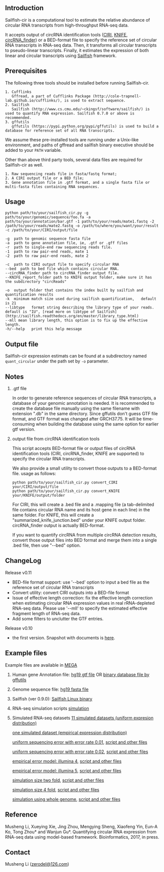## Introduction ##

Sailfish-cir is a computational tool to estimate the relative abundance of circular RNA transcripts from high-throughput RNA-seq data.

It accepts  output of circRNA identification tools ([CIRI](https://sourceforge.net/projects/ciri/), [KNIFE](https://github.com/lindaszabo/KNIFE), [circRNA_finder](https://github.com/orzechoj/circRNA_finder)) or a BED-format file to specify the reference set of circular RNA transcripts in RNA-seq data. Then, it transforms all circular transcripts to pseudo-linear transcripts. Finally, it estimates the expression of both linear and circular transcripts using [Sailfish](http://www.cs.cmu.edu/~ckingsf/software/sailfish/) framework. 


## Prerequisites ##

The following three tools should be installed before running Sailfish-cir.
	
    1. Cufflinks 
	   Gffread, a part of Cufflinks Package (http://cole-trapnell-lab.github.io/cufflinks/), is used to extract sequence.
    2. Sailfish 
	   Sailfish (http://www.cs.cmu.edu/~ckingsf/software/sailfish/) is used to quantify RNA expression. Sailfish 0.7.0 or above is recommended.
    3. gffutils 
	   gffutils (https://pypi.python.org/pypi/gffutils) is used to build a database for reference set of all RNA transcripts.
	
We assume these pre-installed tools are running under a Unix-like environment, and paths of gffread and sailfish binary executive should be added to your ``PATH`` variable.

Other than above third party tools, several data files are required for Sailfish-cir as well.
	
	1. Raw sequencing reads file in fasta/fastq format;
	2. A CIRI output file or a BED file;
	3. Gene annotation file in .gtf format, and a single fasta file or multi-fasta files containing RNA sequences. 


## Usage ##

```
python path/to/your/sailfish_cir.py -g path/to/your/genomic/sequence/foo.fa -a path/to/your/annotation/bar.gtf -1 path/to/your/reads/mate1.fastq -2 /path/to/your/reads/mate2.fastq -o /path/to/where/you/want/your/result -c /path/to/your/CIRI/output/file
```
    

    -g  path to genomic sequence fasta file
    -a  path to gene annotation file, ie, .gtf or .gff files
    -r  path to single-end raw sequencing reads file.
    -1  path to raw pair-end reads, mate 1
    -2  path to raw pair-end reads, mate 2
    
    -c  path to CIRI output file to specify circular RNA
    --bed  path to bed file which contains circular RNA.
    --circRNA_finder path to circRNA_finder output file.
    --KNIFE_report_folder path to KNIFE output folder, make sure it has the subdirectory "circReads"
    
    -o  output folder that contains the index built by sailfish and quantification results
    -k  minimum match size used during sailfish quantification,   default is 21
	--libtype   format string describing the library type of your reads. default is "IU", [read more on libtype of Sailfish](http://sailfish.readthedocs.org/en/master/library_type.html)
    --mll mean library length, this option is to fix up the effective length.
    -h/--help	print this help message

    

    
## Output file  ##

Sailfish-cir expression estimats can be found at a subdirectory named ``quant_circular`` under the path set by ``-o`` parameter.
	

## Notes ##

1. .gtf file 

    In order to generate reference sequences of circular RNA transcripts, a database of your genomic annotation is needed. It is recommended to create the database file manually using the same filename with extension ".db" in the same directory. Since gffutils don't guess GTF file format, and GTF format was changed after GRCH37.75. It will be time-consuming when building the database using the same option for earlier gtf version. 

2. output file from circRNA identification tools

    This script accepts BED-format file or output files of circRNA identification tools (CIRI, circRNA_finder, KNIFE are supported) to specify the circular RNA transcripts. 
    
    We also provide a small utility to convert those outputs to a BED-format file.
usage as follows:
    ```
    python path/to/your/sailfish_cir.py convert_CIRI your/CIRI/output/file
    python path/to/your/sailfish_cir.py convert_KNIFE your/KNIFE/output/folder
    ```
   
    For CIRI, this will create a .bed file and a .mapping file (a tab-delimited file contains circular RNA name and its host gene in each line) in the same folder. 
    For KNIFE, this will create a "summarized_knife_junction.bed" under your KNIFE output folder.
    circRNA_finder output is actually BED-format.
    
    If you want to quantify circRNA from multiple circRNA detection results, convert those output files into BED format and merge them into a single .bed file, then use "--bed" option. 

## ChangeLog ##

Release v0.11

* BED-file format support: use '--bed' option to input a bed file as the reference set of circular RNA transcripts
* Convert utility: convert CIRI outputs into a BED-file format
* Issue of effective length correction: fix the effective length correction when estimating circular RNA expression values in real rRNA-depleted RNA-seq data. Please use '--mll' to specify the estimated effective fragment length of RNA-seq data. 
* Add some filters to unclutter the GTF entries. 

Release v0.10 

* the first version. Snapshot with documents is [here](https://github.com/zerodel/sailfish-cir/releases/tag/v0.10).


## Example files ##

Example files are available in [MEGA](https://mega.nz)
    
1. Human gene Annotation file:   [hg19 gtf file](https://mega.nz/#!coZEBY5D!-w5VbydDbNFW4peA2yK3gYjX0kb7mUBdMlBII6HOtpg)
    OR [binary database file by gffutils](https://mega.nz/#!Z1QFHBYb!2lYvqCDzNXh6X1othSvPwA0NQb1RlhtMoHAqveOxmSM)
2. Genome sequence file: [hg19 fasta file](https://mega.nz/#!40JiUDJK!9oC5PSleQSZjgIlFWUaRODYKh5nYxIW_Lfexwlk9QJc)
3. Sailfish (ver 0.9.0): [Sailfish Linux binary](https://mega.nz/#!hopk3IzA!7b39ya6xy9YlCYmnSDO9I6xXSEw8-PTlTiXxs7CE3UU)
4. RNA-seq simulation scripts [simulation](https://mega.nz/#!NxwniILD!Ysmy4ybcZaQUfx9pe2h6Rsysn5vZDodiVynkONJSgEs) 
5. Simulated RNA-seq datasets 
    [11 simulated datasets (uniform expresion distribution)](https://mega.nz/#!FwhEgSoa!lE-vZ5Hv9Ib3UAEiNhoyUWvZfdgu5Md_OPMoYFDath8)
    
    [one simulated dataset (empirical expression distribution)](https://mega.nz/#!AohTlQZT!69BBJSfze0cmDioRd9gBn0kdG125eivRyZBWMiw1buQ)
     
    [uniform sequencing error with error rate 0.01](https://mega.nz/#!oh4VlTaJ!6Dt3_vENKRbWH2Jc2uIwe3ne0bYDVtrVp3DFThlU44g), [script and other files](
    https://mega.nz/#!VhJizLbC!VwEuYSiYhyrXLTT35dWbwgC2R66PjxKPZpjurlb8nwo
    )
    
    [uniform sequencing error with error rate 0.02](https://mega.nz/#!cwREQRLb!x5dm81OHhkx5CCVyiMeZcXtYE54dyNZHA1D5FU0sVWg), [script and other files](
    https://mega.nz/#!YtAjTYjL!m-NYPeXT0hTq4s3JHPrhIZDPKNv9g4VNuvXuO1P2I4Q
    )
    
    [empirical error model: illumina 4](https://mega.nz/#!RggSSDJZ!jtVKO78aLLKzNne-5FRhTj7fX_sToVflWIgYtaXKlz4), [script and other files](
    https://mega.nz/#!4tByhYqA!e2K_LCjEVWHLSrKy0vWBk8xmV3l9rnvygsqN7NhkONo
    )
    
    [empirical error model: illumina 5](https://mega.nz/#!pphAECAY!yHMgVI9h3B5pcYd1Aaj3AQLgkFjeWjHdQX6CbA-cdmo), [script and other files](
    https://mega.nz/#!oxRCGD4S!QgVdxQ-qJsDm2GLloggxvfEnN5FZsCJ7cYEewiGMV_M
    )
    
    [simulation size two fold](https://mega.nz/#!gkZgHLza!wXOL58ioIODUhHq-sq-5-RXyY-YXzWOsGE61HHP9K4Y), [script and other files](
    https://mega.nz/#!t8oEib5C!3X15kL_QwGiUDKXkWN8TE9bnenhy9oaORXza_M__GkE
    )
    
    [simulation size 4 fold](https://mega.nz/#!ApIB1DZJ!lMsh7SL6MLKyWph0cAGzhkazwBtNLMQTt2QQwkoNUls), [script and other files](
    https://mega.nz/#!w04xhC6D!u99vNrS-yo11-wLoxelPHn5FHpPVj0u0Lu6Ep3gyRSI
    )
    
    [simulation using whole genome](https://mega.nz/#!d4RCTTII!hhGW_2dky-7sZW4Z8t5330oiKNVeV6D7M8BFEUDaZe8), [script and other files](
    https://mega.nz/#!ZowwXbDS!GFahcBsSyAb8Sd5COlN494i3hUAj2-Ilf25UB14TtDY
    )


## Reference ##
Musheng  Li,  Xueying  Xie,  Jing  Zhou,  Mengying Sheng,  Xiaofeng  Yin,  Eun-A  Ko,  Tong Zhou* and Wanjun Gu*. Quantifying  circular  RNA  expression  from RNA-seq  data using model-based framework. Bioinformatics, 2017, in press.

## Contact ##
Musheng Li (zerodel@126.com)
 
 
 

 
